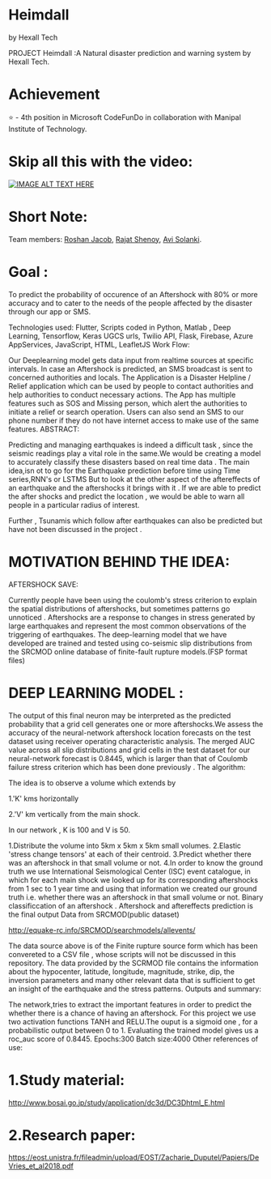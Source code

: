 # Heimdall
by Hexall Tech


PROJECT Heimdall :A Natural disaster prediction and warning system by Hexall Tech.

# Achievement
⭐ - 4th position in Microsoft CodeFunDo in collaboration with Manipal Institute of Technology.

# Skip all this with the video:
[![IMAGE ALT TEXT HERE](https://img.youtube.com/vi/R7rs5G2K4HY/0.jpg)]([https://www.youtube.com/watch?v=R7rs5G2K4HY])

# Short Note:

Team members: [Roshan Jacob](https://github.com/roshan1999), [Rajat Shenoy](https://github.com/raj4tshenoy), [Avi Solanki](https://github.com/Avi-141).

# Goal :
To predict the probability of occurence of an Aftershock with 80% or more accuracy and to cater to the needs of the people affected by the disaster through our app or SMS.

Technologies used: Flutter, Scripts coded in Python, Matlab , Deep Learning, Tensorflow, Keras UGCS urls, Twilio API, Flask, Firebase, Azure AppServices, JavaScript, HTML, LeafletJS
Work Flow:

Our Deeplearning model gets data input from realtime sources at specific intervals. In case an Aftershock is predicted, an SMS broadcast is sent to concerned authorities and locals. The Application is a Disaster Helpline / Relief application which can be used by people to contact authorities and help authorities to conduct necessary actions. The App has multiple features such as SOS and Missing person, which alert the authorities to initiate a relief or search operation. Users can also send an SMS to our phone number if they do not have internet access to make use of the same features.
ABSTRACT:

Predicting and managing earthquakes is indeed a difficult task , since the seismic readings play a vital role in the same.We would be creating a model to accurately classify these disasters based on real time data . The main idea,isn ot to go for the Earthquake prediction before time using Time series,RNN's or LSTMS But to look at the other aspect of the aftereffects of an earthquake and the aftershocks it brings with it . If we are able to predict the after shocks and predict the location , we would be able to warn all people in a particular radius of interest.

Further , Tsunamis which follow after earthquakes can also be predicted but have not been discussed in the project .
# MOTIVATION BEHIND THE IDEA:
AFTERSHOCK SAVE:

Currently people have been using the coulomb's stress criterion to explain the spatial distributions of aftershocks, but sometimes patterns go unnoticed . Aftershocks are a response to changes in stress generated by large earthquakes and represent the most common observations of the triggering of earthquakes. The deep-learning model that we have developed are trained and tested using co-seismic slip distributions from the SRCMOD online database of finite-fault rupture models.(FSP format files)
# DEEP LEARNING MODEL :

The output of this final neuron may be interpreted as the predicted probability that a grid cell generates one or more aftershocks.We assess the accuracy of the neural-network aftershock location forecasts on the test dataset using receiver operating characteristic analysis. The merged AUC value across all slip distributions and grid cells in the test dataset for our neural-network forecast is 0.8445, which is larger than that of Coulomb failure stress criterion which has been done previously .
The algorithm:

The idea is to observe a volume which extends by

1.'K' kms horizontally

2.'V' km vertically from the main shock.

In our network , K is 100 and V is 50.

1.Distribute the volume into 5km x 5km x 5km small volumes. 2.Elastic 'stress change tensors' at each of their centroid. 3.Predict whether there was an aftershock in that small volume or not. 4.In order to know the ground truth we use International Seismological Center (ISC) event catalogue, in which for each main shock we looked up for its corresponding aftershocks from 1 sec to 1 year time and using that information we created our ground truth i.e. whether there was an aftershock in that small volume or not. Binary classificcation of an aftershock . Aftershock and aftereffects prediction is the final output
Data from SRCMOD(public dataset)

http://equake-rc.info/SRCMOD/searchmodels/allevents/

The data source above is of the Finite rupture source form which has been convereted to a CSV file , whose scripts will not be discussed in this repository. The data provided by the SCRMOD file contains the information about the hypocenter, latitude, longitude, magnitude, strike, dip, the inversion parameters and many other relevant data that is sufficient to get an insight of the earthquake and the stress patterns.
Outputs and summary:

The network,tries to extract the important features in order to predict the whether there is a chance of having an aftershock. For this project we use two activation functions TANH and RELU.The ouput is a sigmoid one , for a probabilistic output between 0 to 1. Evaluating the trained model gives us a roc_auc score of 0.8445. Epochs:300 Batch size:4000
Other references of use:

# 1.Study material:
http://www.bosai.go.jp/study/application/dc3d/DC3Dhtml_E.html

# 2.Research paper:
https://eost.unistra.fr/fileadmin/upload/EOST/Zacharie_Duputel/Papiers/DeVries_et_al2018.pdf
